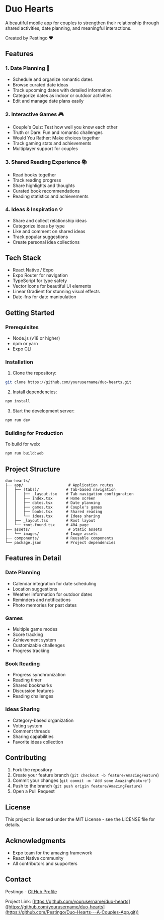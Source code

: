 # Duo Hearts

A beautiful mobile app for couples to strengthen their relationship through shared activities, date planning, and meaningful interactions.

Created by Pestingo ❤️

## Features

### 1. Date Planning 📅
- Schedule and organize romantic dates
- Browse curated date ideas
- Track upcoming dates with detailed information
- Categorize dates as indoor or outdoor activities
- Edit and manage date plans easily

### 2. Interactive Games 🎮
- Couple's Quiz: Test how well you know each other
- Truth or Dare: Fun and romantic challenges
- Would You Rather: Make choices together
- Track gaming stats and achievements
- Multiplayer support for couples

### 3. Shared Reading Experience 📚
- Read books together
- Track reading progress
- Share highlights and thoughts
- Curated book recommendations
- Reading statistics and achievements

### 4. Ideas & Inspiration 💡
- Share and collect relationship ideas
- Categorize ideas by type
- Like and comment on shared ideas
- Track popular suggestions
- Create personal idea collections

## Tech Stack

- React Native / Expo
- Expo Router for navigation
- TypeScript for type safety
- Vector Icons for beautiful UI elements
- Linear Gradient for stunning visual effects
- Date-fns for date manipulation

## Getting Started

### Prerequisites

- Node.js (v18 or higher)
- npm or yarn
- Expo CLI

### Installation

1. Clone the repository:
```bash
git clone https://github.com/yourusername/duo-hearts.git
```

2. Install dependencies:
```bash
npm install
```

3. Start the development server:
```bash
npm run dev
```

### Building for Production

To build for web:
```bash
npm run build:web
```

## Project Structure

```
duo-hearts/
├── app/                    # Application routes
│   ├── (tabs)/            # Tab-based navigation
│   │   ├── _layout.tsx    # Tab navigation configuration
│   │   ├── index.tsx      # Home screen
│   │   ├── dates.tsx      # Date planning
│   │   ├── games.tsx      # Couple's games
│   │   ├── books.tsx      # Shared reading
│   │   └── ideas.tsx      # Ideas sharing
│   ├── _layout.tsx        # Root layout
│   └── +not-found.tsx     # 404 page
├── assets/                 # Static assets
│   └── images/            # Image assets
├── components/            # Reusable components
└── package.json           # Project dependencies
```

## Features in Detail

### Date Planning
- Calendar integration for date scheduling
- Location suggestions
- Weather information for outdoor dates
- Reminders and notifications
- Photo memories for past dates

### Games
- Multiple game modes
- Score tracking
- Achievement system
- Customizable challenges
- Progress tracking

### Book Reading
- Progress synchronization
- Reading timer
- Shared bookmarks
- Discussion features
- Reading challenges

### Ideas Sharing
- Category-based organization
- Voting system
- Comment threads
- Sharing capabilities
- Favorite ideas collection

## Contributing

1. Fork the repository
2. Create your feature branch (`git checkout -b feature/AmazingFeature`)
3. Commit your changes (`git commit -m 'Add some AmazingFeature'`)
4. Push to the branch (`git push origin feature/AmazingFeature`)
5. Open a Pull Request

## License

This project is licensed under the MIT License - see the LICENSE file for details.

## Acknowledgments

- Expo team for the amazing framework
- React Native community
- All contributors and supporters

## Contact

Pestingo - [GitHub Profile](https://github.com/pestingo)

Project Link: [https://github.com/yourusername/duo-hearts]([https://github.com/yourusername/duo-hearts](https://github.com/Pestingo/Duo-Hearts---A-Couples-App.git))
